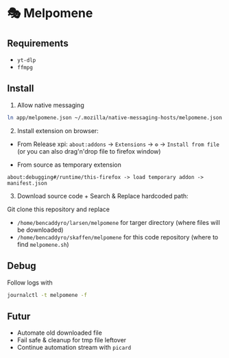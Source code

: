 # 🎭 Melpomene 


## Requirements

- `yt-dlp`
- `ffmpg`

## Install

1. Allow native messaging
```bash
ln app/melpomene.json ~/.mozilla/native-messaging-hosts/melpomene.json
```

2. Install extension on browser:

- From Release xpi:
`about:addons` -> `Extensions` -> `⚙️` -> `Install from file` (or you can also drag'n'drop file to firefox window)

- From source as temporary extension
```
about:debugging#/runtime/this-firefox -> load temporary addon -> manifest.json
```

3. Download source code + Search & Replace hardcoded path: 

Git clone this repository and replace

- `/home/bencaddyro/larsen/melpomene` for targer directory (where files will be downloaded)
- `/home/bencaddyro/skaffen/melpomene` for this code repository (where to find `melpomene.sh`)

## Debug

Follow logs with

```bash
journalctl -t melpomene -f
```

## Futur

- Automate old downloaded file
- Fail safe & cleanup for tmp file leftover
- Continue automation stream with `picard`
